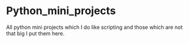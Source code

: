 # Python_mini_projects
All python mini projects which I do like scripting and those which are not that big I put them here.
